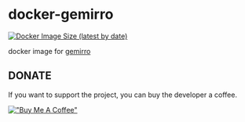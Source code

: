 # docker-gemirro

[![Docker Image Size (latest by date)](https://img.shields.io/docker/image-size/7a6163/gemirro)](https://hub.docker.com/r/7a6163/gemirro)

docker image for [gemirro](https://github.com/PierreRambaud/gemirro)


## DONATE

If you want to support the project, you can buy the developer a coffee.

[!["Buy Me A Coffee"](https://www.buymeacoffee.com/assets/img/custom_images/orange_img.png)](https://www.buymeacoffee.com/7a6163)
